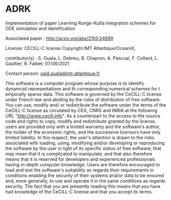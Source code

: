 # ADRK
Implementation of paper Learning Runge-Kutta integration schemes for ODE simulation and identification

Associated paper : http://arxiv.org/abs/2105.04999

License: CECILL-C license
Copyright IMT Atlantique/OceaniX, 

contributor(s) : S. Ouala, L. Debreu, B. Chapron, A. Pascual, F. Collard, L. Gaultier, R. Fablet; 07/06/2021

Contact person: said.ouala@imt-atlantique.fr

This software is a computer program whose purpose is to identify 
dynamcail representations and th corresponding numerical schemes for t
emporally sparse data.
This software is governed by the CeCILL-C license under French law and
abiding by the rules of distribution of free software.  You can  use,
modify and/ or redistribute the software under the terms of the CeCILL-C
license as circulated by CEA, CNRS and INRIA at the following URL
"http://www.cecill.info".
As a counterpart to the access to the source code and  rights to copy,
modify and redistribute granted by the license, users are provided only
with a limited warranty  and the software's author,  the holder of the
economic rights,  and the successive licensors  have only  limited
liability.
In this respect, the user's attention is drawn to the risks associated
with loading,  using,  modifying and/or developing or reproducing the
software by the user in light of its specific status of free software,
that may mean  that it is complicated to manipulate,  and  that  also
therefore means  that it is reserved for developers  and  experienced
professionals having in-depth computer knowledge. Users are therefore
encouraged to load and test the software's suitability as regards their
requirements in conditions enabling the security of their systems and/or
data to be ensured and,  more generally, to use and operate it in the
same conditions as regards security.
The fact that you are presently reading this means that you have had
knowledge of the CeCILL-C license and that you accept its terms.

